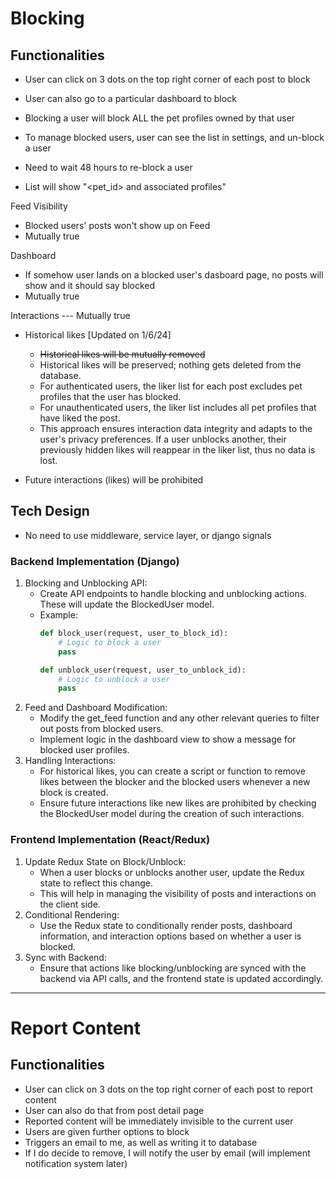 # Blocking

## Functionalities

- User can click on 3 dots on the top right corner of each post to block
- User can also go to a particular dashboard to block


- Blocking a user will block ALL the pet profiles owned by that user
- To manage blocked users, user can see the list in settings, and un-block a user
- Need to wait 48 hours to re-block a user
- List will show "<pet_id> and associated profiles"


Feed Visibility
- Blocked users' posts won't show up on Feed
- Mutually true

Dashboard
- If somehow user lands on a blocked user's dasboard page, no posts will show and it should say blocked
- Mutually true

Interactions --- Mutually true
- Historical likes [Updated on 1/6/24]
  - ~~Historical likes will be mutually removed~~ 
  - Historical likes will be preserved; nothing gets deleted from the database.
  - For authenticated users, the liker list for each post excludes pet profiles that the user has blocked.
  - For unauthenticated users, the liker list includes all pet profiles that have liked the post.
  - This approach ensures interaction data integrity and adapts to the user's privacy preferences. If a user unblocks another, their previously hidden likes will reappear in the liker list, thus no data is lost.

- Future interactions (likes) will be prohibited


## Tech Design

- No need to use middleware, service layer, or django signals


### Backend Implementation (Django)
1. Blocking and Unblocking API:
   - Create API endpoints to handle blocking and unblocking actions. These will update the BlockedUser model.
   - Example:
     ```py
     def block_user(request, user_to_block_id):
         # Logic to block a user
         pass

     def unblock_user(request, user_to_unblock_id):
         # Logic to unblock a user
         pass
     ```
2. Feed and Dashboard Modification:
   - Modify the get_feed function and any other relevant queries to filter out posts from blocked users.
   - Implement logic in the dashboard view to show a message for blocked user profiles.
3. Handling Interactions:
   - For historical likes, you can create a script or function to remove likes between the blocker and the blocked users whenever a new block is created.
   - Ensure future interactions like new likes are prohibited by checking the BlockedUser model during the creation of such interactions.


### Frontend Implementation (React/Redux)

1. Update Redux State on Block/Unblock:
   - When a user blocks or unblocks another user, update the Redux state to reflect this change.
   - This will help in managing the visibility of posts and interactions on the client side.
2. Conditional Rendering:
   - Use the Redux state to conditionally render posts, dashboard information, and interaction options based on whether a user is blocked.
3. Sync with Backend:
   - Ensure that actions like blocking/unblocking are synced with the backend via API calls, and the frontend state is updated accordingly.


---

# Report Content

## Functionalities

- User can click on 3 dots on the top right corner of each post to report content
- User can also do that from post detail page
- Reported content will be immediately invisible to the current user
- Users are given further options to block
- Triggers an email to me, as well as writing it to database
- If I do decide to remove, I will notify the user by email (will implement notification system later)

